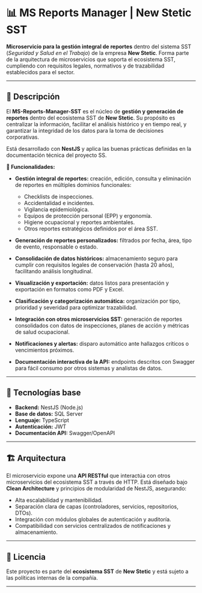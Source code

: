 # 📊 MS Reports Manager | New Stetic SST

**Microservicio para la gestión integral de reportes** dentro del sistema SST (*Seguridad y Salud en el Trabajo*) de la empresa **New Stetic**.
Forma parte de la arquitectura de microservicios que soporta el ecosistema SST, cumpliendo con requisitos legales, normativos y de trazabilidad establecidos para el sector.

---

## 🚀 Descripción

El **MS-Reports-Manager-SST** es el núcleo de **gestión y generación de reportes** dentro del ecosistema SST de **New Stetic**.
Su propósito es centralizar la información, facilitar el análisis histórico y en tiempo real, y garantizar la integridad de los datos para la toma de decisiones corporativas.

Está desarrollado con **NestJS** y aplica las buenas prácticas definidas en la documentación técnica del proyecto SS.

**🚀 Funcionalidades:**

* **Gestión integral de reportes:** creación, edición, consulta y eliminación de reportes en múltiples dominios funcionales:

  * Checklists de inspecciones.
  * Accidentalidad e incidentes.
  * Vigilancia epidemiológica.
  * Equipos de protección personal (EPP) y ergonomía.
  * Higiene ocupacional y reportes ambientales.
  * Otros reportes estratégicos definidos por el área SST.
* **Generación de reportes personalizados:** filtrados por fecha, área, tipo de evento, responsable o estado.
* **Consolidación de datos históricos:** almacenamiento seguro para cumplir con requisitos legales de conservación (hasta 20 años), facilitando análisis longitudinal.
* **Visualización y exportación:** datos listos para presentación y exportación en formatos como PDF y Excel.
* **Clasificación y categorización automática:** organización por tipo, prioridad y severidad para optimizar trazabilidad.
* **Integración con otros microservicios SST:** generación de reportes consolidados con datos de inspecciones, planes de acción y métricas de salud ocupacional.
* **Notificaciones y alertas:** disparo automático ante hallazgos críticos o vencimientos próximos.
* **Documentación interactiva de la API:** endpoints descritos con Swagger para fácil consumo por otros sistemas y analistas de datos.

---

## 🧱 Tecnologías base

* **Backend:** NestJS (Node.js)
* **Base de datos:** SQL Server
* **Lenguaje:** TypeScript
* **Autenticación:** JWT
* **Documentación API:** Swagger/OpenAPI

---

## 🏗 Arquitectura

El microservicio expone una **API RESTful** que interactúa con otros microservicios del ecosistema SST a través de HTTP.
Está diseñado bajo **Clean Architecture** y principios de modularidad de NestJS, asegurando:

* Alta escalabilidad y mantenibilidad.
* Separación clara de capas (controladores, servicios, repositorios, DTOs).
* Integración con módulos globales de autenticación y auditoría.
* Compatibilidad con servicios centralizados de notificaciones y almacenamiento.

---

## 📄 Licencia

Este proyecto es parte del **ecosistema SST** de **New Stetic** y está sujeto a las políticas internas de la compañía.

---
